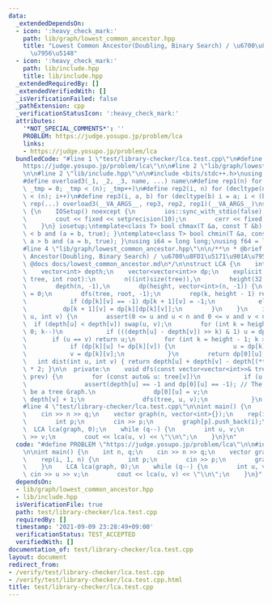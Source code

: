 ```yaml
---
data:
  _extendedDependsOn:
  - icon: ':heavy_check_mark:'
    path: lib/graph/lowest_common_ancestor.hpp
    title: "Lowest Common Ancestor(Doubling, Binary Search) / \u6700\u8FD1\u5171\u901A\
      \u7956\u5148"
  - icon: ':heavy_check_mark:'
    path: lib/include.hpp
    title: lib/include.hpp
  _extendedRequiredBy: []
  _extendedVerifiedWith: []
  _isVerificationFailed: false
  _pathExtension: cpp
  _verificationStatusIcon: ':heavy_check_mark:'
  attributes:
    '*NOT_SPECIAL_COMMENTS*': ''
    PROBLEM: https://judge.yosupo.jp/problem/lca
    links:
    - https://judge.yosupo.jp/problem/lca
  bundledCode: "#line 1 \"test/library-checker/lca.test.cpp\"\n#define PROBLEM \"\
    https://judge.yosupo.jp/problem/lca\"\n\n#line 2 \"lib/graph/lowest_common_ancestor.hpp\"\
    \n\n#line 2 \"lib/include.hpp\"\n\n#include <bits/stdc++.h>\nusing namespace std;\n\
    #define overload3(_1, _2, _3, name, ...) name\n#define rep1(n) for (decltype(n)\
    \ _tmp = 0; _tmp < (n); _tmp++)\n#define rep2(i, n) for (decltype(n) i = 0; i\
    \ < (n); i++)\n#define rep3(i, a, b) for (decltype(b) i = a; i < (b); i++)\n#define\
    \ rep(...) overload3(__VA_ARGS__, rep3, rep2, rep1)(__VA_ARGS__)\nstruct IOSetup\
    \ {\n    IOSetup() noexcept {\n        ios::sync_with_stdio(false);\n        cin.tie(nullptr);\n\
    \        cout << fixed << setprecision(10);\n        cerr << fixed << setprecision(10);\n\
    \    }\n} iosetup;\ntemplate<class T> bool chmax(T &a, const T &b) { return a\
    \ < b and (a = b, true); }\ntemplate<class T> bool chmin(T &a, const T &b) { return\
    \ a > b and (a = b, true); }\nusing i64 = long long;\nusing f64 = long double;\n\
    #line 4 \"lib/graph/lowest_common_ancestor.hpp\"\n\n/**\n * @brief Lowest Common\
    \ Ancestor(Doubling, Binary Search) / \u6700\u8FD1\u5171\u901A\u7956\u5148\n *\
    \ @docs docs/lowest_common_ancestor.md\n*/\n\nstruct LCA {\n    int n, height;\n\
    \    vector<int> depth;\n    vector<vector<int>> dp;\n    explicit LCA(const vector<vector<int>>&\
    \ tree, int root):\n        n((int)size(tree)),\n        height(32 - __builtin_clz(n)),\n\
    \        depth(n, -1),\n        dp(height, vector<int>(n, -1)) {\n        depth[root]\
    \ = 0;\n        dfs(tree, root, -1);\n        rep(k, height - 1) rep(v, n) {\n\
    \            if (dp[k][v] == -1) dp[k + 1][v] = -1;\n            else\n      \
    \          dp[k + 1][v] = dp[k][dp[k][v]];\n        }\n    }\n    int operator()(int\
    \ u, int v) {\n        assert(0 <= u and u < n and 0 <= v and v < n);\n      \
    \  if (depth[u] < depth[v]) swap(u, v);\n        for (int k = height - 1; k >=\
    \ 0; k--)\n            if (((depth[u] - depth[v]) >> k) & 1) u = dp[k][u];\n \
    \       if (u == v) return u;\n        for (int k = height - 1; k >= 0; k--)\n\
    \            if (dp[k][u] != dp[k][v]) {\n                u = dp[k][u];\n    \
    \            v = dp[k][v];\n            }\n        return dp[0][u];\n    }\n \
    \   int dist(int u, int v) { return depth[u] + depth[v] - depth[(*this)(u, v)]\
    \ * 2; }\n\n  private:\n    void dfs(const vector<vector<int>>& tree, int v, int\
    \ prev) {\n        for (const auto& u: tree[v])\n            if (u != prev) {\n\
    \                assert(depth[u] == -1 and dp[0][u] == -1); // The graph may not\
    \ be a tree Graph.\n                dp[0][u] = v;\n                depth[u] =\
    \ depth[v] + 1;\n                dfs(tree, u, v);\n            }\n    }\n};\n\
    #line 4 \"test/library-checker/lca.test.cpp\"\n\nint main() {\n    int n, q;\n\
    \    cin >> n >> q;\n    vector graph(n, vector<int>{});\n    rep(i, 1, n) {\n\
    \        int p;\n        cin >> p;\n        graph[p].push_back(i);\n    }\n  \
    \  LCA lca(graph, 0);\n    while (q--) {\n        int u, v;\n        cin >> u\
    \ >> v;\n        cout << lca(u, v) << \"\\n\";\n    }\n}\n"
  code: "#define PROBLEM \"https://judge.yosupo.jp/problem/lca\"\n\n#include \"lib/graph/lowest_common_ancestor.hpp\"\
    \n\nint main() {\n    int n, q;\n    cin >> n >> q;\n    vector graph(n, vector<int>{});\n\
    \    rep(i, 1, n) {\n        int p;\n        cin >> p;\n        graph[p].push_back(i);\n\
    \    }\n    LCA lca(graph, 0);\n    while (q--) {\n        int u, v;\n       \
    \ cin >> u >> v;\n        cout << lca(u, v) << \"\\n\";\n    }\n}"
  dependsOn:
  - lib/graph/lowest_common_ancestor.hpp
  - lib/include.hpp
  isVerificationFile: true
  path: test/library-checker/lca.test.cpp
  requiredBy: []
  timestamp: '2021-09-09 23:28:49+09:00'
  verificationStatus: TEST_ACCEPTED
  verifiedWith: []
documentation_of: test/library-checker/lca.test.cpp
layout: document
redirect_from:
- /verify/test/library-checker/lca.test.cpp
- /verify/test/library-checker/lca.test.cpp.html
title: test/library-checker/lca.test.cpp
---
```

